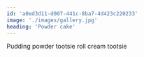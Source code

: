 ```yaml
---
id: 'a0ed3d11-d007-441c-8ba7-4d423c220233'
image: './images/gallery.jpg'
heading: 'Powder cake'
---
```


Pudding powder tootsie roll cream tootsie
